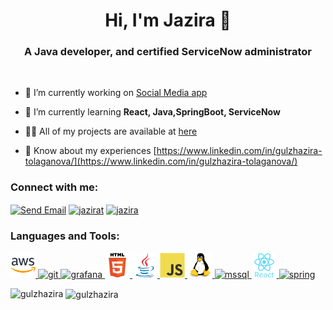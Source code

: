 <h1 align="center">Hi, I'm Jazira 👋</h1>
<h3 align="center">A Java developer, and certified ServiceNow administrator</h3>


<p align="left"> <a href="https://twitter.com/" target="blank"><img src="https://img.shields.io/twitter/follow/?logo=twitter&style=for-the-badge" alt="" /></a> </p>

- 🔭 I’m currently working on [Social Media app](https://github.com/Gulzhazira/Gulzhazira-pep-spring-project)

- 🌱 I’m currently learning **React, Java,SpringBoot, ServiceNow**

- 👨‍💻 All of my projects are available at [here](https://app.revature.com/profile/jazira/081b818a30e03011980381450c2d0584)

- 📄 Know about my experiences [https://www.linkedin.com/in/gulzhazira-tolaganova/](https://www.linkedin.com/in/gulzhazira-tolaganova/)

<h3 align="left">Connect with me:</h3>
<p align="left">
<a href="mailto:jaziradmv@gmail.com" target="_blank" onclick="window.open('mailto:jaziradmv@gmail.com', 'emailWindow', 'width=600,height=400'); return false;"><img align="center" height="30" src="https://img.shields.io/badge/Gmail-D14836?style=flat&logo=gmail&logoColor=white" alt="Send Email"/></a>
<a href="https://linkedin.com/in/jazirat" target="blank"><img align="center" src="https://raw.githubusercontent.com/rahuldkjain/github-profile-readme-generator/master/src/images/icons/Social/linked-in-alt.svg" alt="jazirat" height="30" width="40" /></a>
<a href="https://www.leetcode.com/jazira" target="blank"><img align="center" src="https://raw.githubusercontent.com/rahuldkjain/github-profile-readme-generator/master/src/images/icons/Social/leet-code.svg" alt="jazira" height="30" width="40" /></a>
</p>

<h3 align="left">Languages and Tools:</h3>
<p align="left"> <a href="https://aws.amazon.com" target="_blank" rel="noreferrer"> <img src="https://raw.githubusercontent.com/devicons/devicon/master/icons/amazonwebservices/amazonwebservices-original-wordmark.svg" alt="aws" width="40" height="40"/> </a> <a href="https://git-scm.com/" target="_blank" rel="noreferrer"> <img src="https://www.vectorlogo.zone/logos/git-scm/git-scm-icon.svg" alt="git" width="40" height="40"/> </a> <a href="https://grafana.com" target="_blank" rel="noreferrer"> <img src="https://www.vectorlogo.zone/logos/grafana/grafana-icon.svg" alt="grafana" width="40" height="40"/> </a> <a href="https://www.w3.org/html/" target="_blank" rel="noreferrer"> <img src="https://raw.githubusercontent.com/devicons/devicon/master/icons/html5/html5-original-wordmark.svg" alt="html5" width="40" height="40"/> </a> <a href="https://www.java.com" target="_blank" rel="noreferrer"> <img src="https://raw.githubusercontent.com/devicons/devicon/master/icons/java/java-original.svg" alt="java" width="40" height="40"/> </a> <a href="https://developer.mozilla.org/en-US/docs/Web/JavaScript" target="_blank" rel="noreferrer"> <img src="https://raw.githubusercontent.com/devicons/devicon/master/icons/javascript/javascript-original.svg" alt="javascript" width="40" height="40"/> </a> <a href="https://www.linux.org/" target="_blank" rel="noreferrer"> <img src="https://raw.githubusercontent.com/devicons/devicon/master/icons/linux/linux-original.svg" alt="linux" width="40" height="40"/> </a> <a href="https://www.microsoft.com/en-us/sql-server" target="_blank" rel="noreferrer"> <img src="https://www.svgrepo.com/show/303229/microsoft-sql-server-logo.svg" alt="mssql" width="40" height="40"/> </a> <a href="https://reactjs.org/" target="_blank" rel="noreferrer"> <img src="https://raw.githubusercontent.com/devicons/devicon/master/icons/react/react-original-wordmark.svg" alt="react" width="40" height="40"/> </a> <a href="https://spring.io/" target="_blank" rel="noreferrer"> <img src="https://www.vectorlogo.zone/logos/springio/springio-icon.svg" alt="spring" width="40" height="40"/> </a> </p>

<p><img align="left" src="https://github-readme-stats.vercel.app/api/top-langs?username=gulzhazira&show_icons=true&locale=en&layout=compact" alt="gulzhazira" /></p>

<p>&nbsp;<img align="center" src="https://github-readme-stats.vercel.app/api?username=gulzhazira&show_icons=true&locale=en" alt="gulzhazira" /></p>

